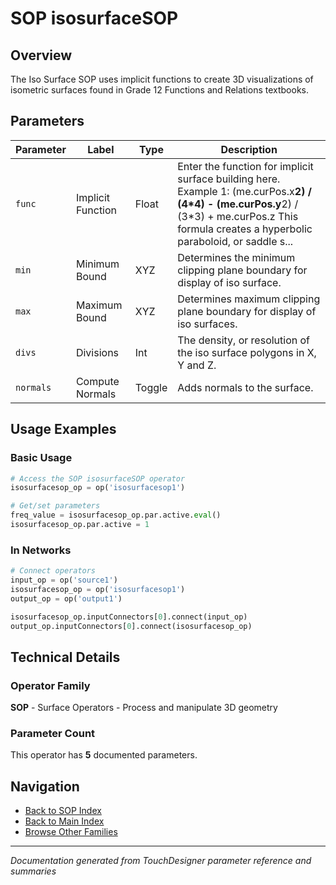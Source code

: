 # SOP isosurfaceSOP

## Overview

The Iso Surface SOP uses implicit functions to create 3D visualizations of isometric surfaces found in Grade 12 Functions and Relations textbooks.

## Parameters

| Parameter | Label | Type | Description |
|-----------|-------|------|-------------|
| `func` | Implicit Function | Float | Enter the function for implicit surface building here.     Example 1: (me.curPos.x**2) / (4*4) - (me.curPos.y**2) / (3*3) + me.curPos.z     This formula creates a hyperbolic paraboloid, or saddle s... |
| `min` | Minimum Bound | XYZ | Determines the minimum clipping plane boundary for display of iso surface. |
| `max` | Maximum Bound | XYZ | Determines maximum clipping plane boundary for display of iso surfaces. |
| `divs` | Divisions | Int | The density, or resolution of the iso surface polygons in X, Y and Z. |
| `normals` | Compute Normals | Toggle | Adds normals to the surface. |

## Usage Examples

### Basic Usage

```python
# Access the SOP isosurfaceSOP operator
isosurfacesop_op = op('isosurfacesop1')

# Get/set parameters
freq_value = isosurfacesop_op.par.active.eval()
isosurfacesop_op.par.active = 1
```

### In Networks

```python
# Connect operators
input_op = op('source1')
isosurfacesop_op = op('isosurfacesop1')
output_op = op('output1')

isosurfacesop_op.inputConnectors[0].connect(input_op)
output_op.inputConnectors[0].connect(isosurfacesop_op)
```

## Technical Details

### Operator Family

**SOP** - Surface Operators - Process and manipulate 3D geometry

### Parameter Count

This operator has **5** documented parameters.

## Navigation

- [Back to SOP Index](../SOP/SOP_INDEX.md)
- [Back to Main Index](../OPERATORS_INDEX.md)
- [Browse Other Families](../OPERATORS_INDEX.md#quick-navigation)

---
*Documentation generated from TouchDesigner parameter reference and summaries*
